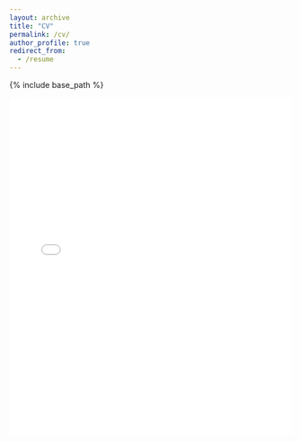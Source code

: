 ```yaml
---
layout: archive
title: "CV"
permalink: /cv/
author_profile: true
redirect_from:
  - /resume
---
```


{% include base_path %}

<embed src="/assets/CV.pdf" type="application/pdf" width="100%" height="600px" />